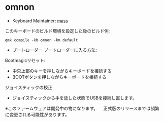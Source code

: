 # omnon

- Keyboard Maintainer: [mass](https://x.com/mass_0X00)

このキーボードのビルド環境を設定した後のビルド例:

    qmk compile -kb omnon -km default

- ブートローダー
  ブートローダーに入る方法:

Bootmagicリセット:

- 中央上部のキーを押しながらキーボードを接続する
- BOOTボタンを押しながらキーボードを接続する

ジョイスティックの校正

- ジョイスティックから手を放した状態でUSBを接続し直します。

※このファームウェアは開発中の物になります。
　正式版のリリースまでは頻繁に変更される可能性があります。
